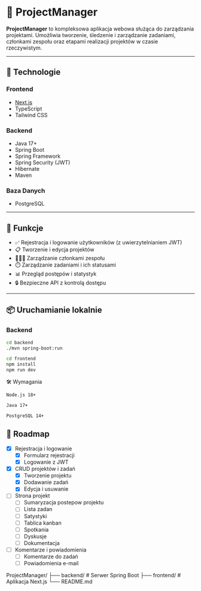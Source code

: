 # 📁 ProjectManager

**ProjectManager** to kompleksowa aplikacja webowa służąca do zarządzania projektami. Umożliwia tworzenie, śledzenie i zarządzanie zadaniami, członkami zespołu oraz etapami realizacji projektów w czasie rzeczywistym.

---

## 🚀 Technologie

### Frontend
- [Next.js](https://nextjs.org/)
- TypeScript
- Tailwind CSS

### Backend
- Java 17+
- Spring Boot
- Spring Framework
- Spring Security (JWT)
- Hibernate
- Maven

### Baza Danych
- PostgreSQL

---

## 🔧 Funkcje

- ✅ Rejestracja i logowanie użytkowników (z uwierzytelnianiem JWT)
- 📋 Tworzenie i edycja projektów
- 🧑‍🤝‍🧑 Zarządzanie członkami zespołu
- ⏱️ Zarządzanie zadaniami i ich statusami
- 📊 Przegląd postępów i statystyk
- 🔒 Bezpieczne API z kontrolą dostępu

---

## 📦 Uruchamianie lokalnie

### Backend

```bash
cd backend
./mvn spring-boot:run

cd frontend
npm install
npm run dev
```
🛠 Wymagania

    Node.js 18+

    Java 17+

    PostgreSQL 14+

## 📌 Roadmap

- [x] Rejestracja i logowanie
  - [x] Formularz rejestracji
  - [x] Logowanie z JWT
- [x] CRUD projektów i zadań
  - [x] Tworzenie projektu
  - [x] Dodawanie zadań
  - [x] Edycja i usuwanie
- [ ] Strona projekt
  - [ ] Sumaryzacja postepow projektu
  - [ ] Lista zadan
  - [ ] Satystyki
  - [ ] Tablica kanban
  - [ ] Spotkania
  - [ ] Dyskusje
  - [ ] Dokumentacja     
- [ ] Komentarze i powiadomienia
  - [ ] Komentarze do zadań
  - [ ] Powiadomienia e-mail

ProjectManager/
├── backend/           # Serwer Spring Boot
├── frontend/          # Aplikacja Next.js
└── README.md
